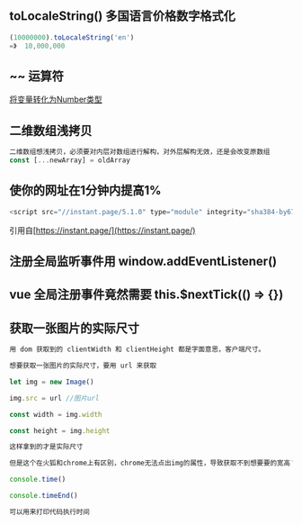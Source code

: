 ## toLocaleString() 多国语言价格数字格式化
```js
(10000000).toLocaleString('en')
=》  10,000,000
```

## ~~ 运算符
[将变量转化为Number类型](https://blog.csdn.net/weixin_37710888/article/details/82587296)

## 二维数组浅拷贝
```js
二维数组想浅拷贝，必须要对内层对数组进行解构，对外层解构无效，还是会改变原数组
const [...newArray] = oldArray
```

## 使你的网址在1分钟内提高1%
```js
<script src="//instant.page/5.1.0" type="module" integrity="sha384-by67kQnR+pyfy8yWP4kPO12fHKRLHZPfEsiSXR8u2IKcTdxD805MGUXBzVPnkLHw"></script>
```
引用自[https://instant.page/](https://instant.page/)

## 注册全局监听事件用 window.addEventListener()

## vue 全局注册事件竟然需要 this.$nextTick(() => {})
## 获取一张图片的实际尺寸
```js
用 dom 获取到的 clientWidth 和 clientHeight 都是字面意思，客户端尺寸。

想要获取一张图片的实际尺寸，要用 url 来获取

let img = new Image()

img.src = url //图片url

const width = img.width

const height = img.height

这样拿到的才是实际尺寸

但是这个在火狐和chrome上有区别，chrome无法点出img的属性，导致获取不到想要要的宽高？？？
```

```js
console.time()

console.timeEnd()

可以用来打印代码执行时间
```

